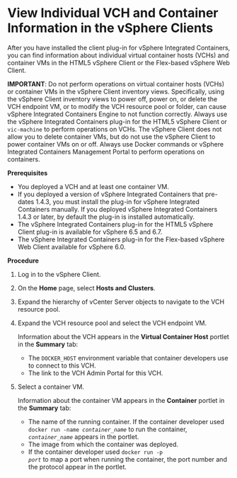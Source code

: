 # View Individual VCH and Container Information in the vSphere Clients #

After you have installed the client plug-in for vSphere Integrated Containers, you can find information about individual virtual container hosts (VCHs) and container VMs in the HTML5 vSphere Client or the Flex-based vSphere Web Client.

**IMPORTANT**: Do not perform operations on virtual container hosts (VCHs) or container VMs in the vSphere Client inventory views. Specifically, using the vSphere Client inventory views to power off, power on, or delete the VCH endpoint VM, or to modify the VCH resource pool or folder, can cause vSphere Integrated Containers Engine to not function correctly. Always use the vSphere Integrated Containers plug-in for the HTML5 vSphere Client or `vic-machine` to perform operations on VCHs. The vSphere Client does not allow you to delete container VMs, but do not use the vSphere Client to power container VMs on or off. Always use Docker commands or vSphere Integrated Containers Management Portal to perform operations on containers.

**Prerequisites**

- You deployed a VCH and at least one container VM.
- If you deployed a version of vSphere Integrated Containers that pre-dates 1.4.3, you must install the plug-in for vSphere Integrated Containers manually. If you deployed vSphere Integrated Containers 1.4.3 or later, by default the plug-in is installed automatically.
- The vSphere Integrated Containers plug-in for the HTML5 vSphere Client plug-in is available for vSphere 6.5 and 6.7.
- The vSphere Integrated Containers plug-in for the Flex-based vSphere  Web Client available for vSphere 6.0.

**Procedure**

1. Log in to the vSphere Client.
2. On the **Home** page, select **Hosts and Clusters**.
2. Expand the hierarchy of vCenter Server objects to navigate to the VCH resource pool.
3. Expand the VCH resource pool and select the VCH endpoint VM.

    Information about the VCH appears in the **Virtual Container Host** portlet in the **Summary** tab:

    - The `DOCKER_HOST` environment variable that container developers use to connect to this VCH.
    - The link to the VCH Admin Portal for this VCH.

4. Select a container VM.

    Information about the container VM appears in the **Container** portlet in the **Summary** tab:
    - The name of the running container. If the container developer used <code>docker run -name <i>container_name</i></code> to run the container, <code><i>container_name</i></code> appears in the portlet.
    - The image from which the container was deployed.
    - If the container developer used <code>docker run -p <i>port</i></code> to map a port when running the container, the port number and the protocol appear in the portlet.



